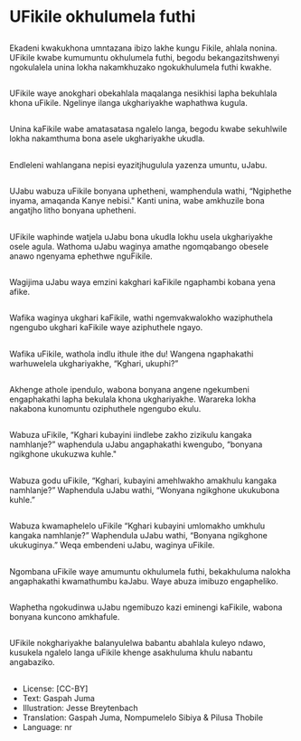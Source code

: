 # UFikile okhulumela futhi

##
Ekadeni kwakukhona
umntazana ibizo lakhe kungu
Fikile, ahlala nonina. UFikile
kwabe kumumuntu okhulumela
futhi, begodu
bekangazitshwenyi ngokulalela
unina lokha nakamkhuzako
ngokukhulumela futhi kwakhe.

##
UFikile waye anokghari
obekahlala maqalanga nesikhisi
lapha bekuhlala khona uFikile.
Ngelinye ilanga ukghariyakhe
waphathwa kugula.

##
Unina kaFikile wabe
amatasatasa ngalelo langa,
begodu kwabe sekuhlwile lokha
nakamthuma bona asele
ukghariyakhe ukudla.

##
Endleleni wahlangana nepisi
eyazitjhugulula yazenza
umuntu, uJabu.

##
UJabu wabuza uFikile bonyana
uphetheni, wamphendula wathi,
“Ngiphethe inyama, amaqanda
Kanye nebisi."
Kanti unina, wabe amkhuzile
bona angatjho litho bonyana
uphetheni.

##
UFikile waphinde watjela uJabu
bona ukudla lokhu usela
ukghariyakhe osele agula.
Wathoma uJabu waginya
amathe ngomqabango obesele
anawo ngenyama ephethwe
nguFikile.

##
Wagijima uJabu waya emzini
kakghari kaFikile ngaphambi
kobana yena afike.

##
Wafika waginya ukghari
kaFikile, wathi ngemvakwalokho
waziphuthela ngengubo ukghari
kaFikile waye aziphuthele
ngayo.

##
Wafika uFikile, wathola indlu
ithule ithe du! Wangena
ngaphakathi warhuwelela
ukghariyakhe, “Kghari, ukuphi?”

##
Akhenge athole ipendulo,
wabona bonyana angene
ngekumbeni engaphakathi
lapha bekulala khona
ukghariyakhe. Warareka lokha
nakabona kunomuntu
oziphuthele ngengubo ekulu.

##
Wabuza uFikile, “Kghari
kubayini iindlebe zakho zizikulu
kangaka namhlanje?”
waphendula uJabu
angaphakathi kwengubo,
“bonyana ngikghone ukukuzwa
kuhle."

##
Wabuza godu uFikile, “Kghari,
kubayini amehlwakho amakhulu
kangaka namhlanje?”
Waphendula uJabu wathi,
“Wonyana ngikghone
ukukubona kuhle.”

##
Wabuza kwamaphelelo uFikile
“Kghari kubayini umlomakho
umkhulu kangaka namhlanje?”
Waphendula uJabu wathi,
“Bonyana ngikghone
ukukuginya.”
Weqa embendeni uJabu,
waginya uFikile.

##
Ngombana uFikile waye
amumuntu okhulumela futhi,
bekakhuluma nalokha
angaphakathi kwamathumbu
kaJabu.
Waye abuza imibuzo
engapheliko.

##
Waphetha ngokudinwa uJabu
ngemibuzo kazi eminengi
kaFikile, wabona bonyana
kuncono amkhafule.

##
UFikile nokghariyakhe
balanyulelwa babantu abahlala
kuleyo ndawo, kusukela ngalelo
langa uFikile khenge
asakhuluma khulu nabantu
angabaziko.

##
* License: [CC-BY]
* Text: Gaspah Juma
* Illustration: Jesse Breytenbach
* Translation: Gaspah Juma, Nompumelelo Sibiya & Pilusa Thobile
* Language: nr
